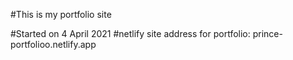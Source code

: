 #This is my portfolio site

#Started on 4 April 2021
#netlify site address for portfolio: prince-portfolioo.netlify.app